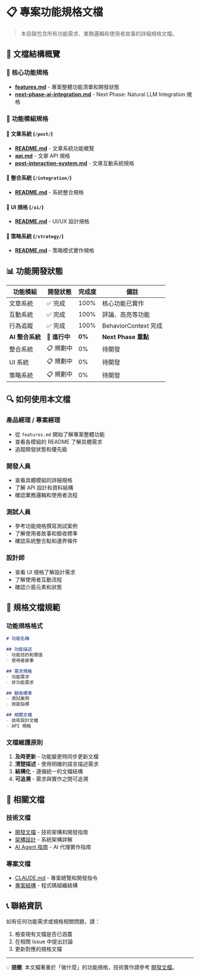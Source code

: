 # 📋 專案功能規格文檔

> 本目錄包含所有功能需求、業務邏輯和使用者故事的詳細規格文檔。

## 🎯 文檔結構概覽

### 📄 **核心功能規格**
- **[features.md](./features.md)** - 專案整體功能清單和開發狀態
- **[next-phase-ai-integration.md](./next-phase-ai-integration.md)** - Next Phase: Natural LLM Integration 規格

### 📁 **功能模組規格**

#### 🔖 **文章系統** (`/post/`)
- **[README.md](./post/README.md)** - 文章系統功能概覽
- **[api.md](./post/api.md)** - 文章 API 規格
- **[post-interaction-system.md](./post/post-interaction-system.md)** - 文章互動系統規格

#### 🔌 **整合系統** (`/integration/`)
- **[README.md](./integration/README.md)** - 系統整合規格

#### 🎨 **UI 規格** (`/ui/`)
- **[README.md](./ui/README.md)** - UI/UX 設計規格

#### 🎪 **策略系統** (`/strategy/`)
- **[README.md](./strategy/README.md)** - 策略模式實作規格

## 📊 **功能開發狀態**

| 功能模組 | 開發狀態 | 完成度 | 備註 |
|---------|---------|--------|------|
| 文章系統 | ✅ 完成 | 100% | 核心功能已實作 |
| 互動系統 | ✅ 完成 | 100% | 評論、高亮等功能 |
| 行為追蹤 | ✅ 完成 | 100% | BehaviorContext 完成 |
| **AI 整合系統** | 🚧 **進行中** | **0%** | **Next Phase 重點** |
| 整合系統 | 📋 規劃中 | 0% | 待開發 |
| UI 系統 | 📋 規劃中 | 0% | 待開發 |
| 策略系統 | 📋 規劃中 | 0% | 待開發 |

## 🔍 **如何使用本文檔**

### **產品經理 / 專案經理**
- 從 `features.md` 開始了解專案整體功能
- 查看各模組的 README 了解具體需求
- 追蹤開發狀態和優先級

### **開發人員**
- 查看具體模組的詳細規格
- 了解 API 設計和資料結構
- 確認業務邏輯和使用者流程

### **測試人員**
- 參考功能規格撰寫測試案例
- 了解使用者故事和驗收標準
- 確認系統整合點和邊界條件

### **設計師**
- 查看 UI 規格了解設計需求
- 了解使用者互動流程
- 確認介面元素和狀態

## 📝 **規格文檔規範**

### **功能規格格式**
```markdown
# 功能名稱

## 功能描述
- 功能目的和價值
- 使用者故事

## 需求規格
- 功能需求
- 非功能需求

## 驗收標準
- 測試案例
- 效能指標

## 相關文檔
- 技術設計文檔
- API 規格
```

### **文檔維護原則**
1. **及時更新** - 功能變更時同步更新文檔
2. **清楚描述** - 使用明確的語言描述需求
3. **結構化** - 遵循統一的文檔結構
4. **可追溯** - 需求與實作之間可追溯

## 🔗 **相關文檔**

### **技術文檔**
- [開發文檔](../dev/README.md) - 技術架構和開發指南
- [架構設計](../dev/architecture.md) - 系統架構詳解
- [AI Agent 指南](../dev/ai-agent-guide.md) - AI 代理實作指南

### **專案文檔**
- [CLAUDE.md](../../CLAUDE.md) - 專案總覽和開發指令
- [專案結構](../dev/project-structure.md) - 程式碼組織結構

## 📞 **聯絡資訊**

如有任何功能需求或規格相關問題，請：
1. 檢查現有文檔是否已涵蓋
2. 在相關 Issue 中提出討論
3. 更新對應的規格文檔

---

💡 **提醒**: 本文檔著重於「做什麼」的功能規格，技術實作請參考 [開發文檔](../dev/README.md)。